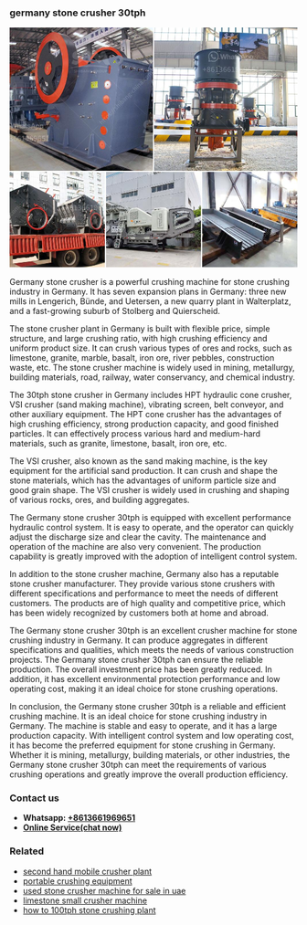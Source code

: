 <h3>germany stone crusher 30tph</h3><img src='1708497569.jpg' alt=''><p>Germany stone crusher is a powerful crushing machine for stone crushing industry in Germany. It has seven expansion plans in Germany: three new mills in Lengerich, Bünde, and Uetersen, a new quarry plant in Walterplatz, and a fast-growing suburb of Stolberg and Quierscheid. </p><p>The stone crusher plant in Germany is built with flexible price, simple structure, and large crushing ratio, with high crushing efficiency and uniform product size. It can crush various types of ores and rocks, such as limestone, granite, marble, basalt, iron ore, river pebbles, construction waste, etc. The stone crusher machine is widely used in mining, metallurgy, building materials, road, railway, water conservancy, and chemical industry.</p><p>The 30tph stone crusher in Germany includes HPT hydraulic cone crusher, VSI crusher (sand making machine), vibrating screen, belt conveyor, and other auxiliary equipment. The HPT cone crusher has the advantages of high crushing efficiency, strong production capacity, and good finished particles. It can effectively process various hard and medium-hard materials, such as granite, limestone, basalt, iron ore, etc.</p><p>The VSI crusher, also known as the sand making machine, is the key equipment for the artificial sand production. It can crush and shape the stone materials, which has the advantages of uniform particle size and good grain shape. The VSI crusher is widely used in crushing and shaping of various rocks, ores, and building aggregates.</p><p>The Germany stone crusher 30tph is equipped with excellent performance hydraulic control system. It is easy to operate, and the operator can quickly adjust the discharge size and clear the cavity. The maintenance and operation of the machine are also very convenient. The production capability is greatly improved with the adoption of intelligent control system.</p><p>In addition to the stone crusher machine, Germany also has a reputable stone crusher manufacturer. They provide various stone crushers with different specifications and performance to meet the needs of different customers. The products are of high quality and competitive price, which has been widely recognized by customers both at home and abroad.</p><p>The Germany stone crusher 30tph is an excellent crusher machine for stone crushing industry in Germany. It can produce aggregates in different specifications and qualities, which meets the needs of various construction projects. The Germany stone crusher 30tph can ensure the reliable production. The overall investment price has been greatly reduced. In addition, it has excellent environmental protection performance and low operating cost, making it an ideal choice for stone crushing operations.</p><p>In conclusion, the Germany stone crusher 30tph is a reliable and efficient crushing machine. It is an ideal choice for stone crushing industry in Germany. The machine is stable and easy to operate, and it has a large production capacity. With intelligent control system and low operating cost, it has become the preferred equipment for stone crushing in Germany. Whether it is mining, metallurgy, building materials, or other industries, the Germany stone crusher 30tph can meet the requirements of various crushing operations and greatly improve the overall production efficiency.</p><h3>Contact us</h3><ul><li><strong>Whatsapp:&nbsp;<a href="https://wa.me/8613661969651">+8613661969651</a></strong></li><li><a href="https://swt.shibang-china.com/?git&amp;zhl&amp;germany stone crusher 30tph"><strong>Online Service(chat now)</strong></a></li></ul><h3>Related</h3><ul><li><a href='second hand mobile crusher plant.md'>second hand mobile crusher plant</a></li><li><a href='portable crushing equipment.md'>portable crushing equipment</a></li><li><a href='used stone crusher machine for sale in uae.md'>used stone crusher machine for sale in uae</a></li><li><a href='limestone small crusher machine.md'>limestone small crusher machine</a></li><li><a href='how to 100tph stone crushing plant.md'>how to 100tph stone crushing plant</a></li></ul>